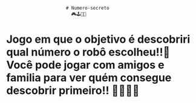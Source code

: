                           # Numero-secreto
                            🎮🕹🎲🔮
Jogo em que o objetivo é descobriri qual número o robô escolheu!!🤖  
Você pode jogar com amigos e familia para ver quém consegue descobrir primeiro!! 👨‍👩‍👦‍👦
=======

